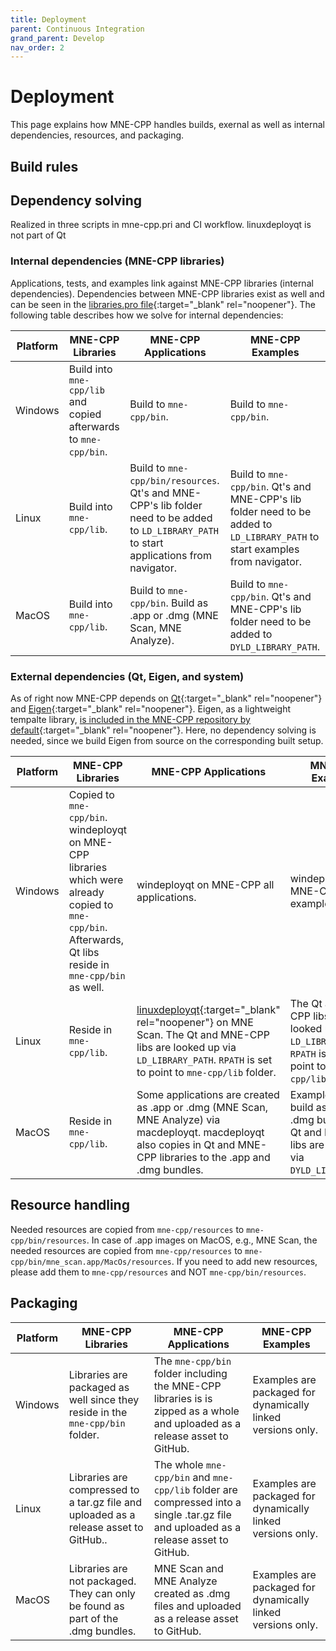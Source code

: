```yaml
---
title: Deployment
parent: Continuous Integration
grand_parent: Develop
nav_order: 2
---
```


# Deployment

This page explains how MNE-CPP handles builds, exernal as well as internal dependencies, resources, and packaging.

## Build rules



## Dependency solving

Realized in three scripts in mne-cpp.pri and CI workflow. linuxdeployqt is not part of Qt

### Internal dependencies (MNE-CPP libraries) 

Applications, tests, and examples link against MNE-CPP libraries (internal dependencies). Dependencies between MNE-CPP libraries exist as well and can be seen in the [libraries.pro file](https://github.com/mne-tools/mne-cpp/blob/master/libraries/libraries.pro){:target="_blank" rel="noopener"}. The following table describes how we solve for internal dependencies:

| Platform                    | MNE-CPP Libraries                      | MNE-CPP Applications                  | MNE-CPP Examples                 |
| --------------------------- | -------------------------------------- | ------------------------------------- | -------------------------------- |
| Windows | Build into `mne-cpp/lib` and copied afterwards to `mne-cpp/bin`. | Build to `mne-cpp/bin`. | Build to `mne-cpp/bin`. |
| Linux |Build into `mne-cpp/lib`. | Build to `mne-cpp/bin/resources`. Qt's and MNE-CPP's lib folder need to be added to `LD_LIBRARY_PATH` to start applications from navigator. | Build to `mne-cpp/bin`. Qt's and MNE-CPP's lib folder need to be added to `LD_LIBRARY_PATH` to start examples from navigator. |
| MacOS |Build into `mne-cpp/lib`. | Build to `mne-cpp/bin`. Build as .app or .dmg (MNE Scan, MNE Analyze). | Build to `mne-cpp/bin`. Qt's and MNE-CPP's lib folder need to be added to `DYLD_LIBRARY_PATH`. |

### External dependencies (Qt, Eigen, and system)

As of right now MNE-CPP depends on [Qt](https://www.qt.io/){:target="_blank" rel="noopener"} and [Eigen](http://eigen.tuxfamily.org/index.php?title=Main_Page){:target="_blank" rel="noopener"}. Eigen, as a lightweight tempalte library, [is included in the MNE-CPP repository by default](https://github.com/mne-tools/mne-cpp/tree/master/include/3rdParty/eigen3){:target="_blank" rel="noopener"}. Here, no dependency solving is needed, since we build Eigen from source on the corresponding built setup.

| Platform                    | MNE-CPP Libraries                      | MNE-CPP Applications                  | MNE-CPP Examples                 |
| --------------------------- | -------------------------------------- | ------------------------------------- | -------------------------------- |
| Windows |Copied to `mne-cpp/bin`. windeployqt on MNE-CPP libraries which were already copied to `mne-cpp/bin`. Afterwards, Qt libs reside in `mne-cpp/bin` as well. | windeployqt on MNE-CPP all applications. | windeployqt on MNE-CPP all examples. |
| Linux |Reside in `mne-cpp/lib`. |[linuxdeployqt](https://github.com/probonopd/linuxdeployqt){:target="_blank" rel="noopener"} on MNE Scan. The Qt and MNE-CPP libs are looked up via `LD_LIBRARY_PATH`. `RPATH` is set to point to `mne-cpp/lib` folder. | The Qt and MNE-CPP libs are looked up via `LD_LIBRARY_PATH`. `RPATH` is set to point to `mne-cpp/lib` folder. |
| MacOS |Reside in `mne-cpp/lib`. |Some applications are created as .app or .dmg (MNE Scan, MNE Analyze) via macdeployqt. macdeployqt also copies in Qt and MNE-CPP libraries to the .app and .dmg bundles. | Examples are not build as .app or .dmg bundles. The Qt and MNE-CPP libs are looked up via `DYLD_LIBRARY_PATH`. |

## Resource handling

Needed resources are copied from `mne-cpp/resources` to `mne-cpp/bin/resources`. In case of .app images on MacOS, e.g., MNE Scan, the needed resources are copied from `mne-cpp/resources` to `mne-cpp/bin/mne_scan.app/MacOs/resources`. If you need to add new resources, please add them to `mne-cpp/resources` and NOT `mne-cpp/bin/resources`.

## Packaging

| Platform                    | MNE-CPP Libraries                      | MNE-CPP Applications                  | MNE-CPP Examples                 |
| --------------------------- | -------------------------------------- | ------------------------------------- | -------------------------------- |
| Windows |Libraries are packaged as well since they reside in the `mne-cpp/bin` folder. |The `mne-cpp/bin` folder including the MNE-CPP libraries is is zipped as a whole and uploaded as a release asset to GitHub. | Examples are packaged for dynamically linked versions only. |
| Linux |Libraries are compressed to a tar.gz file and uploaded as a release asset to GitHub.. |The whole `mne-cpp/bin` and `mne-cpp/lib` folder are compressed into a single .tar.gz file and uploaded as a release asset to GitHub. |Examples are packaged for dynamically linked versions only. |
| MacOS |Libraries are not packaged. They can only be found as part of the .dmg bundles. |MNE Scan and MNE Analyze created as .dmg files and uploaded as a release asset to GitHub. |Examples are packaged for dynamically linked versions only. |
